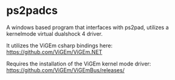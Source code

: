 # ps2padcs
A windows based program that interfaces with ps2pad, utilizes a kernelmode virtual dualshock 4 driver.

It utilizes the ViGEm csharp bindings here:
  https://github.com/ViGEm/ViGEm.NET 
  
Requires the installation of the ViGEm kernel mode driver:
  https://github.com/ViGEm/ViGEmBus/releases/
  
